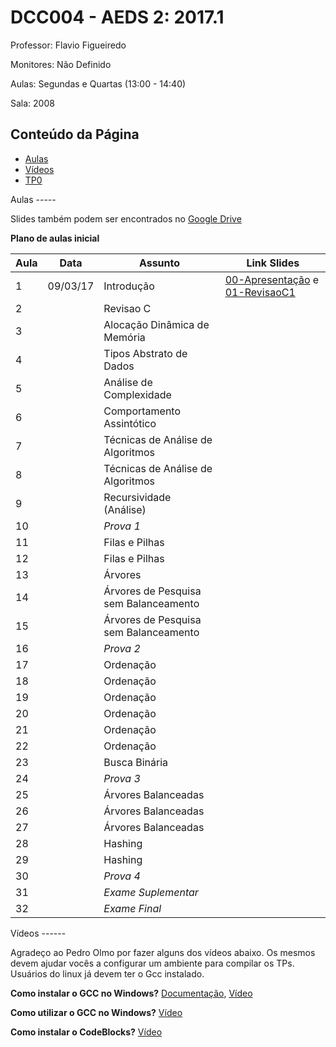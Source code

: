 DCC004 - AEDS 2: 2017.1
=======================

Professor: Flavio Figueiredo

Monitores: Não Definido

Aulas: Segundas e Quartas (13:00 - 14:40)

Sala: 2008

Conteúdo da Página
-------------------

- [Aulas](#aulas)
- [Vídeos](#videos)
- [TP0](https://github.com/flaviovdf/AEDS2-2017-1/blob/master/TP0/README.md)

<div id='aulas'/>
Aulas
-----

Slides também podem ser encontrados no [Google Drive](https://drive.google.com/drive/folders/0B0ryAvcYobs0RWtXV2hWeUdSUjQ)

**Plano de aulas inicial**

| Aula  | Data     |  Assunto                                  | Link Slides                                            |
|-------|----------|-------------------------------------------|--------------------------------------------------------|
|   1   | 09/03/17 |  Introdução                               | [00-Apresentação] e [01-RevisaoC1]                     |
|   2   |          |  Revisao C                                |                                                        |
|   3   |          |  Alocação Dinâmica de Memória             |                                                        |
|   4   |          |  Tipos Abstrato de Dados                  |                                                        |
|   5   |          |  Análise de Complexidade                  |                                                        |
|   6   |          |  Comportamento Assintótico                |                                                        |
|   7   |          |  Técnicas de Análise de Algoritmos        |                                                        |
|   8   |          |  Técnicas de Análise de Algoritmos        |                                                        |
|   9   |          |  Recursividade (Análise)                  |                                                        |
|   10  |          | *Prova 1*                                 |                                                        |
|   11  |          |  Filas e Pilhas                           |                                                        |
|   12  |          |  Filas e Pilhas                           |                                                        |
|   13  |          |  Árvores                                  |                                                        |
|   14  |          |  Árvores de Pesquisa sem Balanceamento    |                                                        |
|   15  |          |  Árvores de Pesquisa sem Balanceamento    |                                                        |
|   16  |          |  *Prova 2*                                |                                                        |
|   17  |          |  Ordenação                                |                                                        |
|   18  |          |  Ordenação                                |                                                        |
|   19  |          |  Ordenação                                |                                                        |
|   20  |          |  Ordenação                                |                                                        |
|   21  |          |  Ordenação                                |                                                        |
|   22  |          |  Ordenação                                |                                                        |
|   23  |          |  Busca Binária                            |                                                        |
|   24  |          |  *Prova 3*                                |                                                        |
|   25  |          |  Árvores Balanceadas                      |                                                        |
|   26  |          |  Árvores Balanceadas                      |                                                        |
|   27  |          |  Árvores Balanceadas                      |                                                        |
|   28  |          |  Hashing                                  |                                                        |
|   29  |          |  Hashing                                  |                                                        |
|   30  |          |  *Prova 4*                                |                                                        |
|   31  |          |  *Exame Suplementar*                      |                                                        |
|   32  |          |  *Exame Final*                            |                                                        |

[00-Apresentação]: ./slides/00-Apresentacao.pdf
[01-RevisaoC1]: ./slides/01-RevisaoC.pdf

<div id='videos'/>
Vídeos
------

Agradeço ao Pedro Olmo por fazer alguns dos vídeos abaixo. Os mesmos devem
ajudar vocês a configurar um ambiente para compilar os TPs.
Usuários do linux já devem ter o Gcc instalado.

**Como instalar o GCC no Windows?** [Documentação](http://homepages.dcc.ufmg.br/~olmo/Instalacao%20GCC%20e%20Textpad.pdf), [Vídeo](https://www.youtube.com/watch?v=FzPBZjkoEmA)

**Como utilizar o GCC no Windows?** [Vídeo](https://www.youtube.com/watch?v=55UX7YpRTig)

**Como instalar o CodeBlocks?** [Vídeo](http://www.youtube.com/watch?v=w2XLvEcSrgo)
